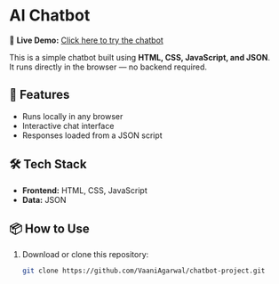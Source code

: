 # AI Chatbot

🔗 **Live Demo:** [Click here to try the chatbot](https://vaaniagarwal.github.io/chatbot-project/)

This is a simple chatbot built using **HTML, CSS, JavaScript, and JSON**.  
It runs directly in the browser — no backend required.

## 🚀 Features
- Runs locally in any browser
- Interactive chat interface
- Responses loaded from a JSON script

## 🛠 Tech Stack
- **Frontend:** HTML, CSS, JavaScript
- **Data:** JSON

## 📦 How to Use
1. Download or clone this repository:
   ```bash
   git clone https://github.com/VaaniAgarwal/chatbot-project.git
